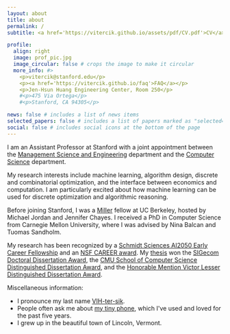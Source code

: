 ```yaml
---
layout: about
title: about
permalink: /
subtitle: <a href='https://vitercik.github.io/assets/pdf/CV.pdf'>CV</a>

profile:
  align: right
  image: prof_pic.jpg
  image_circular: false # crops the image to make it circular
  more_info: #>
    <p>vitercik@stanford.edu</p>
    <p><a href='https://vitercik.github.io/faq'>FAQ</a></p>
    <p>Jen-Hsun Huang Engineering Center, Room 250</p>
    #<p>475 Via Ortega</p>
    #<p>Stanford, CA 94305</p>

news: false # includes a list of news items
selected_papers: false # includes a list of papers marked as "selected={true}"
social: false # includes social icons at the bottom of the page
---
```


I am an Assistant Professor at Stanford with a joint appointment
between the [Management Science and Engineering](https://msande.stanford.edu/) department
and the [Computer Science](https://cs.stanford.edu/) department.

My research interests include machine learning, algorithm design, discrete and combinatorial optimization,
and the interface between economics and computation. I am particularly excited about how machine learning can be used for discrete optimization and algorithmic reasoning.

Before joining Stanford, I was a [Miller](https://miller.berkeley.edu/)
fellow at UC Berkeley, hosted by Michael Jordan and Jennifer Chayes.
I received a PhD in Computer Science from Carnegie Mellon University,
where I was advised by Nina Balcan and Tuomas Sandholm.

My research has been recognized by a [Schmidt Sciences AI2050 Early Career Fellowship](https://www.schmidtsciences.org/schmidt-sciences-to-award-12-million-to-advance-research-on-beneficial-ai/) and an [NSF CAREER award](https://www.nsf.gov/awardsearch/showAward?AWD_ID=2338226&HistoricalAwards=false).
My [thesis](https://vitercik.github.io/assets/pdf/thesis.pdf) won the
	[SIGecom Doctoral Dissertation Award](https://www.sigecom.org/award-phd.html), the
	[CMU School of Computer Science Distinguished Dissertation Award](https://www.scs.cmu.edu/~scsfacts/dissertation.html), and the
		[Honorable Mention Victor Lesser Distinguished Dissertation Award](https://www.ifaamas.org/award-victorlesser.html).

Miscellaneous information:
- I pronounce my last name [VIH-ter-sik](https://vitercik.github.io/assets/audio/vitercik.mp3).
- People often ask me about [my tiny phone](https://www.unihertz.com/products/jelly-star?srsltid=AfmBOoonsT86Ne19yQTxCCgjhOhOtttLD_8lfFgsNtw41eYDSBkqmbUP), which I've used and loved for the past five years.
- I grew up in the beautiful town of Lincoln, Vermont.
